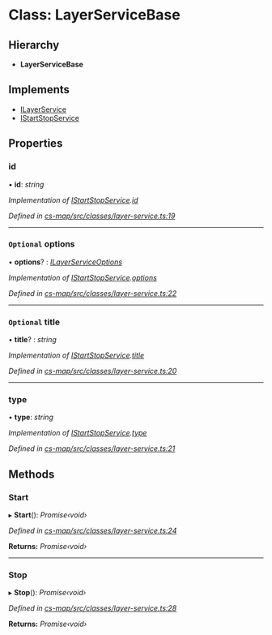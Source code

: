 # Class: LayerServiceBase

## Hierarchy

* **LayerServiceBase**

## Implements

* [ILayerService](../interfaces/_cs_map_src_classes_layer_service_.ilayerservice.md)
* [IStartStopService](../interfaces/_cs_map_src_classes_layer_service_.istartstopservice.md)

## Properties

###  id

• **id**: *string*

*Implementation of [IStartStopService](../interfaces/_cs_map_src_classes_layer_service_.istartstopservice.md).[id](../interfaces/_cs_map_src_classes_layer_service_.istartstopservice.md#id)*

*Defined in [cs-map/src/classes/layer-service.ts:19](https://github.com/RichardHovenkamp/csnext/blob/872f0bfe/packages/cs-map/src/classes/layer-service.ts#L19)*

___

### `Optional` options

• **options**? : *[ILayerServiceOptions](../interfaces/_cs_map_src_classes_layer_service_options_.ilayerserviceoptions.md)*

*Implementation of [IStartStopService](../interfaces/_cs_map_src_classes_layer_service_.istartstopservice.md).[options](../interfaces/_cs_map_src_classes_layer_service_.istartstopservice.md#optional-options)*

*Defined in [cs-map/src/classes/layer-service.ts:22](https://github.com/RichardHovenkamp/csnext/blob/872f0bfe/packages/cs-map/src/classes/layer-service.ts#L22)*

___

### `Optional` title

• **title**? : *string*

*Implementation of [IStartStopService](../interfaces/_cs_map_src_classes_layer_service_.istartstopservice.md).[title](../interfaces/_cs_map_src_classes_layer_service_.istartstopservice.md#optional-title)*

*Defined in [cs-map/src/classes/layer-service.ts:20](https://github.com/RichardHovenkamp/csnext/blob/872f0bfe/packages/cs-map/src/classes/layer-service.ts#L20)*

___

###  type

• **type**: *string*

*Implementation of [IStartStopService](../interfaces/_cs_map_src_classes_layer_service_.istartstopservice.md).[type](../interfaces/_cs_map_src_classes_layer_service_.istartstopservice.md#type)*

*Defined in [cs-map/src/classes/layer-service.ts:21](https://github.com/RichardHovenkamp/csnext/blob/872f0bfe/packages/cs-map/src/classes/layer-service.ts#L21)*

## Methods

###  Start

▸ **Start**(): *Promise‹void›*

*Defined in [cs-map/src/classes/layer-service.ts:24](https://github.com/RichardHovenkamp/csnext/blob/872f0bfe/packages/cs-map/src/classes/layer-service.ts#L24)*

**Returns:** *Promise‹void›*

___

###  Stop

▸ **Stop**(): *Promise‹void›*

*Defined in [cs-map/src/classes/layer-service.ts:28](https://github.com/RichardHovenkamp/csnext/blob/872f0bfe/packages/cs-map/src/classes/layer-service.ts#L28)*

**Returns:** *Promise‹void›*
